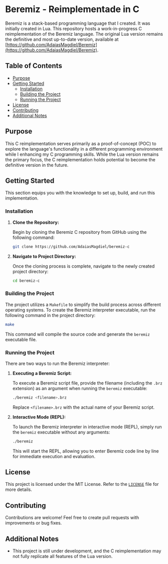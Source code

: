 # Beremiz - Reimplementade in C

Beremiz is a stack-based programming language that I created. It was initially created in Lua. This repository hosts a work-in-progress C reimplementation of the Beremiz language. The original Lua version remains the definitive and most up-to-date version, available at [https://github.com/AdaiasMagdiel/Beremiz](https://github.com/AdaiasMagdiel/Beremiz).

## Table of Contents

- [Purpose](#purpose)
- [Getting Started](#getting-started)
  - [Installation](#installation)
  - [Building the Project](#building-the-project)
  - [Running the Project](#running-the-project)
- [License](#license)
- [Contributing](#contributing)
- [Additional Notes](#additional-notes)

## Purpose

This C reimplementation serves primarily as a proof-of-concept (POC) to explore the language's functionality in a different programming environment while I enhancing my C programming skills. While the Lua version remains the primary focus, the C reimplementation holds potential to become the definitive version in the future.

## Getting Started

This section equips you with the knowledge to set up, build, and run this implementation.

### Installation

1. **Clone the Repository:**

   Begin by cloning the Beremiz C repository from GitHub using the following command:

   ```bash
   git clone https://github.com/AdaiasMagdiel/beremiz-c
   ```

2. **Navigate to Project Directory:**

   Once the cloning process is complete, navigate to the newly created project directory:

   ```bash
   cd beremiz-c
   ```

### Building the Project

The project utilizes a `Makefile` to simplify the build process across different operating systems. To create the Beremiz interpreter executable, run the following command in the project directory:

   ```bash
   make
   ```

This command will compile the source code and generate the `beremiz` executable file.

### Running the Project

There are two ways to run the Beremiz interpreter:

1. **Executing a Beremiz Script:**

   To execute a Beremiz script file, provide the filename (including the `.brz` extension) as an argument when running the `beremiz` executable:

   ```bash
   ./beremiz <filename>.brz
   ```

   Replace `<filename>.brz` with the actual name of your Beremiz script.

2. **Interactive Mode (REPL):**

   To launch the Beremiz interpreter in interactive mode (REPL), simply run the `beremiz` executable without any arguments:

   ```bash
   ./beremiz
   ```

   This will start the REPL, allowing you to enter Beremiz code line by line for immediate execution and evaluation.

## License

This project is licensed under the MIT License. Refer to the [`LICENSE`](LICENSE) file for more details.

## Contributing

Contributions are welcome! Feel free to create pull requests with improvements or bug fixes.

## Additional Notes

- This project is still under development, and the C reimplementation may not fully replicate all features of the Lua version.
